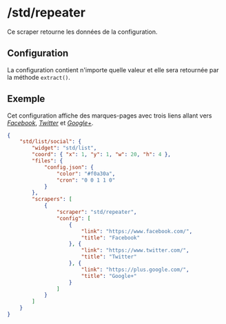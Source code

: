# /std/repeater

Ce scraper retourne les données de la configuration.

## Configuration

La configuration contient n'importe quelle valeur et elle sera retournée par la
méthode `extract()`.

## Exemple

Cet configuration affiche des marques-pages avec trois liens allant vers
*[Facebook](//www.facebook.com/)*, *[Twitter](//www.twitter.com/)* et
*[Google+](//plus.google.com/)*.

```JSON
{
    "std/list/social": {
        "widget": "std/list",
        "coord": { "x": 1, "y": 1, "w": 20, "h": 4 },
        "files": {
            "config.json": {
                "color": "#f0a30a",
                "cron": "0 0 1 1 0"
            }
        },
        "scrapers": [
            {
                "scraper": "std/repeater",
                "config": [
                    {
                        "link": "https://www.facebook.com/",
                        "title": "Facebook"
                    }, {
                        "link": "https://www.twitter.com/",
                        "title": "Twitter"
                    }, {
                        "link": "https://plus.google.com/",
                        "title": "Google+"
                    }
                ]
            }
        ]
    }
}
```
